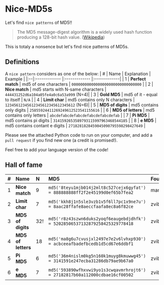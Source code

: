 # Nice-MD5s
Let's find `nice patterns` of MD5!!

> The MD5 message-digest algorithm is a widely used hash function producing a 128-bit hash value. ([Wikipedia](https://en.wikipedia.org/wiki/MD5))

This is totaly a nonsence but let's find nice patterns of MD5s.


## Definitions

A `nice pattern` considers as one of the below:
| # | Name | Explanation | Example | 
|:--|:------------- |:------------- |:-------------| 
| 1 | **Perfect match** | md5 of one characters | `00000000000000000000000000000000` | 
| 2 | **Nice match** | md5 starts with N-same characters | `444431252d6a104a05fe4a0c6a53a999` (N=4)| 
| 3 | **Gold MD5** | md5 of it - equal to itself | `N/A` | 
| 4 | **Limit char** | md5 contains only N characters | `12345612345612345612345612345612` (N=6)| 
| 5 | **MD5 of digits** | md5 contains only digits | `25855924411269249612523541155616` | 
| 6 | **MD5 of letters** | md5 contains only letters | `abcdefabcdefabcdefabcdefabcdefab` |
| 7 | **Pi MD5** | md5 contains pi digits | `3141592653589793115997963468544185` |
| 8 | **e MD5** | md5 contains contant e digits | `2718281828459045090795598298427649` |

Please see the attached Python code to run on your computer, and add a `pull request` if you find new one (a credit is promised!).

Feel free to add your language version of the code!

## Hall of fame

| # | Name | N | MD5 | Founder | 
|:--|:------------- |:---|:-------------|:-------------| 
| 1 | **Nice match** | 9 |`md5('8teyu1mjb014j2mlt8c527cejx6gyfat') = 888888888ff2f2e45199d0ef65b7fea2` |marcdtheking |
| 2 | **Limit char** | 7 |`md5('kkh8j1n5sle3vzb1v5f6ll7pc1x9ne7u') = 8aac28ffafe8aeccfaafa8ec8a6f82ce`|zvibazak |
| 3 | **MD5 of digits** | 32! |`md5('r8z43szwn6duks2yoqf6eaugebdjdhfk') = 52028506537132879258425329778418`|zvibazak |
| 4 | **MD5 of letters** | 18 |`md5('ma8g6u7cvusjxl2497e7e2v6lvhxp930') = acbceeafbadefbcedb1d5cd67e6ddbf1`|zvibazak |
| 5 | **Pi MD5** | 6 |`md5('36m4nislm0kg5n160k1muyg8kmuwwg45') = 3141591e247ecba31286db79ae9b67a0`|zvibazak |
| 6 | **e MD5** | 7 |`md5('593890wfhxvwi9yo1s3cwqavmrhrojt6') = 27182817b60a112000cdbae16cf00502`|zvibazak |



